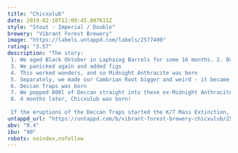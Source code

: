 ```yaml
---
title: "Chicxulub"
date: 2019-02-10T12:09:45.897615Z
style: "Stout - Imperial / Double"
brewery: "Vibrant Forest Brewery"
image: "https://labels.untappd.com/labels/2577400"
rating: "3.57"
description: "The story:  1. We aged Black Oktober in Laphaiog Barrels for some 16 months. 2. During this process, we blended it into Rum and Bourbon w/ fresh Oktober to mollify the peated maelstrom  3. We panicked again and added figs 4. This worked wonders, and so Midnight Anthracite was born 5. Separately, we made our Cambrian Root bigger and weird - it became 9.4%, it was soured, and the salt and liquorice were both amped 6. Deccan Traps was born 7. We popped 800l of Deccan straight into these ex-Midnight Anthracite barrels 8. 4 months later, Chicxulub was born!  If the eruptions of the Deccan Traps started the K/T Mass Extinction, then the Chicxulub impact certainly ended it! Drink with respect."
untappd_url: "https://untappd.com/b/vibrant-forest-brewery-chicxulub/2577400"
abv: "9.4"
ibu: "90"
robots: noindex,nofollow
---
```

